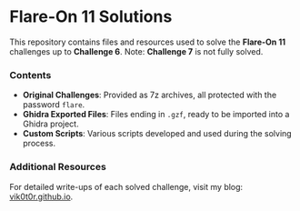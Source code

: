 # Flare-On 11 Solutions

This repository contains files and resources used to solve the **Flare-On 11** challenges up to **Challenge 6**. Note: **Challenge 7** is not fully solved.

### Contents
- **Original Challenges**: Provided as 7z archives, all protected with the password `flare`.
- **Ghidra Exported Files**: Files ending in `.gzf`, ready to be imported into a Ghidra project.
- **Custom Scripts**: Various scripts developed and used during the solving process.

### Additional Resources
For detailed write-ups of each solved challenge, visit my blog: [vik0t0r.github.io](https://vik0t0r.github.io/posts/flare-on-11-write-up/).

